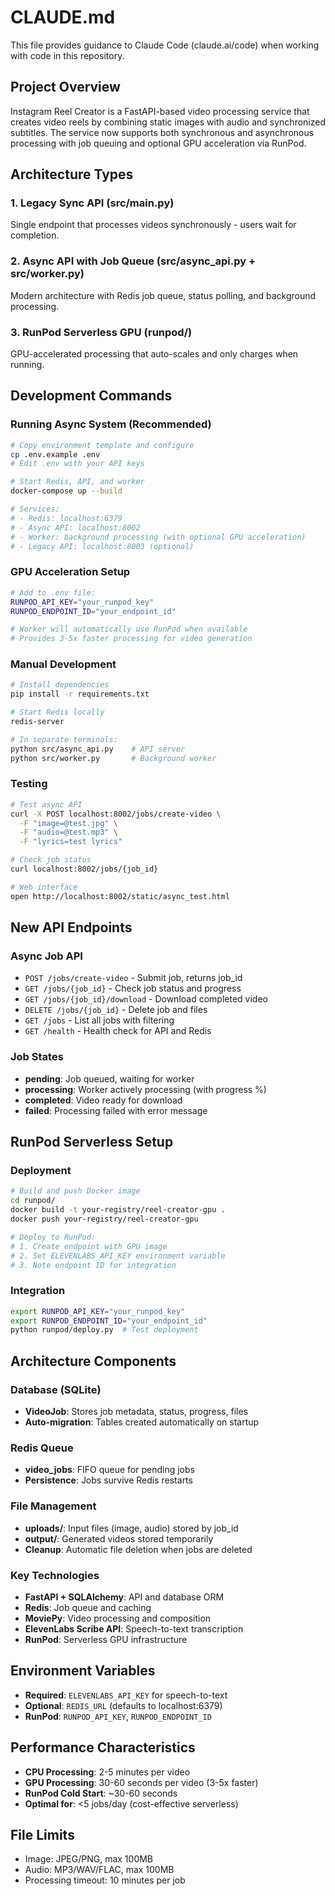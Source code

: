 # CLAUDE.md

This file provides guidance to Claude Code (claude.ai/code) when working with code in this repository.

## Project Overview
Instagram Reel Creator is a FastAPI-based video processing service that creates video reels by combining static images with audio and synchronized subtitles. The service now supports both synchronous and asynchronous processing with job queuing and optional GPU acceleration via RunPod.

## Architecture Types

### 1. Legacy Sync API (src/main.py)
Single endpoint that processes videos synchronously - users wait for completion.

### 2. Async API with Job Queue (src/async_api.py + src/worker.py) 
Modern architecture with Redis job queue, status polling, and background processing.

### 3. RunPod Serverless GPU (runpod/)
GPU-accelerated processing that auto-scales and only charges when running.

## Development Commands

### Running Async System (Recommended)
```bash
# Copy environment template and configure
cp .env.example .env
# Edit .env with your API keys

# Start Redis, API, and worker
docker-compose up --build

# Services:
# - Redis: localhost:6379
# - Async API: localhost:8002 
# - Worker: background processing (with optional GPU acceleration)
# - Legacy API: localhost:8003 (optional)
```

### GPU Acceleration Setup
```bash
# Add to .env file:
RUNPOD_API_KEY="your_runpod_key"
RUNPOD_ENDPOINT_ID="your_endpoint_id"

# Worker will automatically use RunPod when available
# Provides 3-5x faster processing for video generation
```

### Manual Development
```bash
# Install dependencies
pip install -r requirements.txt

# Start Redis locally
redis-server

# In separate terminals:
python src/async_api.py    # API server
python src/worker.py       # Background worker
```

### Testing
```bash
# Test async API
curl -X POST localhost:8002/jobs/create-video \
  -F "image=@test.jpg" \
  -F "audio=@test.mp3" \
  -F "lyrics=test lyrics"

# Check job status  
curl localhost:8002/jobs/{job_id}

# Web interface
open http://localhost:8002/static/async_test.html
```

## New API Endpoints

### Async Job API
- `POST /jobs/create-video` - Submit job, returns job_id
- `GET /jobs/{job_id}` - Check job status and progress
- `GET /jobs/{job_id}/download` - Download completed video
- `DELETE /jobs/{job_id}` - Delete job and files
- `GET /jobs` - List all jobs with filtering
- `GET /health` - Health check for API and Redis

### Job States
- **pending**: Job queued, waiting for worker
- **processing**: Worker actively processing (with progress %)
- **completed**: Video ready for download
- **failed**: Processing failed with error message

## RunPod Serverless Setup

### Deployment
```bash
# Build and push Docker image
cd runpod/
docker build -t your-registry/reel-creator-gpu .
docker push your-registry/reel-creator-gpu

# Deploy to RunPod:
# 1. Create endpoint with GPU image
# 2. Set ELEVENLABS_API_KEY environment variable
# 3. Note endpoint ID for integration
```

### Integration
```bash
export RUNPOD_API_KEY="your_runpod_key"
export RUNPOD_ENDPOINT_ID="your_endpoint_id"
python runpod/deploy.py  # Test deployment
```

## Architecture Components

### Database (SQLite)
- **VideoJob**: Stores job metadata, status, progress, files
- **Auto-migration**: Tables created automatically on startup

### Redis Queue
- **video_jobs**: FIFO queue for pending jobs
- **Persistence**: Jobs survive Redis restarts

### File Management
- **uploads/**: Input files (image, audio) stored by job_id
- **output/**: Generated videos stored temporarily
- **Cleanup**: Automatic file deletion when jobs are deleted

### Key Technologies
- **FastAPI + SQLAlchemy**: API and database ORM
- **Redis**: Job queue and caching
- **MoviePy**: Video processing and composition
- **ElevenLabs Scribe API**: Speech-to-text transcription
- **RunPod**: Serverless GPU infrastructure

## Environment Variables
- **Required**: `ELEVENLABS_API_KEY` for speech-to-text
- **Optional**: `REDIS_URL` (defaults to localhost:6379)
- **RunPod**: `RUNPOD_API_KEY`, `RUNPOD_ENDPOINT_ID`

## Performance Characteristics
- **CPU Processing**: 2-5 minutes per video
- **GPU Processing**: 30-60 seconds per video (3-5x faster)
- **RunPod Cold Start**: ~30-60 seconds
- **Optimal for**: <5 jobs/day (cost-effective serverless)

## File Limits
- Image: JPEG/PNG, max 100MB
- Audio: MP3/WAV/FLAC, max 100MB
- Processing timeout: 10 minutes per job